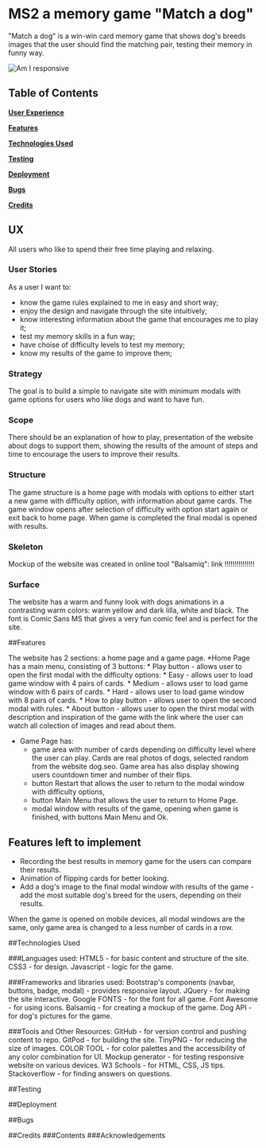 # MS2 a memory game "Match a dog" 

"Match a dog" is a win-win card memory game that shows dog's breeds images that the user should find the matching pair, testing their memory in funny way.

![Am I responsive]()
## Table of Contents
**[User Experience](#user-experience)** 

**[Features](#features)**

**[Technologies Used](#technologies-used)**

**[Testing](#testing)**

**[Deployment](#deployment)**

**[Bugs](#bugs)**

**[Credits](#credits)**

## UX

All users who like to spend their free time playing and relaxing.

### User Stories

As a user I want to:
* know the game rules explained to me in easy and short way;
* enjoy the design and navigate through the site intuitively;
* know interesting information about the game that encourages me to play it;
* test my memory skills in a fun way;
* have choise of difficulty levels to test my memory;
* know my results of the game to improve them;

### Strategy

The goal is to build a simple to navigate site with minimum modals with game options for users who like dogs and want to have fun.

### Scope

There should be an explanation of how to play, presentation of the website about dogs to support them, showing the results of the amount of steps and time to encourage the users to improve their results.

### Structure

The game structure is a home page with modals with options to either start a new game with difficulty option, with information about game cards.
The game window opens after selection of difficulty with option start again or exit back to home page. 
When game is completed the final modal is opened with results.

### Skeleton

Mockup of the website was created in online tool "Balsamiq": link !!!!!!!!!!!!!!!

### Surface

The website has a warm and funny look with dogs animations in a contrasting warm colors: warm yellow and dark lilla, white and black.
The font is Comic Sans MS that gives a very fun comic feel and is perfect for the site.

##Features

The website has 2 sections: a home page and a game page.
*Home Page has a main menu, consisting of 3 buttons:
    * Play button - allows user to open the first modal with the difficulty options:
        * Easy - allows user to load game window with 4 pairs of cards.
        * Medium - allows user to load game window with  6 pairs of cards.
        * Hard - allows user to load game window with 8 pairs of cards.
    * How to play button - allows user to open the second modal with rules.
    * About button - allows user to open the thirst modal with description and inspiration of the game with the link where the user can watch all colection of images and read about them.    

* Game Page has:
    * game area with number of cards depending on difficulty level where the user can play. Cards are real photos of dogs, selected random from the website dog.seo.
      Game area has also display showing users countdown timer and number of their flips.
    * button Restart that allows the user to return to the modal window with difficulty options,
    * button Main Menu that allows the user to return to Home Page.
    * modal window with results of the game, opening when game is finished, with buttons Main Menu and Ok.
    

## Features left to implement
* Recording the best results in memory game for the users can compare their results.
* Animation of flipping cards for better looking.
* Add a dog's image to the final modal window with results of the game - add the most suitable dog's breed for the users, depending on their results.

When the game is opened on mobile devices, all modal windows are the same, only game area is changed to a less number of cards in a row.

##Technologies Used

###Languages used:
HTML5 - for basic content and structure of the site.
CSS3 - for design.
Javascript - logic for the game.

###Frameworks and libraries used:
Bootstrap's components (navbar, buttons, badge, modal) - provides responsive layout.
JQuery - for making the site interactive.
Google FONTS - for the font for all game.
Font Awesome - for using icons.
Balsamiq - for creating a mockup of the game.
Dog API - for dog's pictures for the game.

###Tools and Other Resources:
GitHub -  for version control and pushing content to repo.
GitPod -  for building the site.
TinyPNG - for reducing the size of images.
COLOR TOOL - for color palettes and the accessibility of any color combination for UI.
Mockup generator - for testing responsive website on various devices.
W3 Schools - for HTML, CSS, JS tips.
Stackoverflow - for finding answers on questions.

##Testing

##Deployment

##Bugs

##Credits
###Contents
###Acknowledgements

